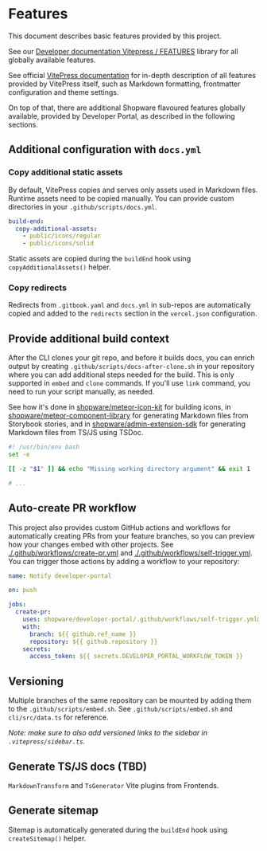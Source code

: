 # Features

This document describes basic features provided by this project.

See our [Developer documentation Vitepress / FEATURES](https://github.com/shopware/developer-documentation-vitepress)
library for all globally available features.

See official [VitePress documentation](https://vitepress.vuejs.org/) for in-depth description of all features provided
by VitePress itself, such as Markdown formatting, frontmatter configuration and theme settings.

On top of that, there are additional Shopware flavoured features globally available, provided by Developer Portal, as
described in the following sections.

## Additional configuration with `docs.yml`

### Copy additional static assets

By default, VitePress copies and serves only assets used in Markdown files. Runtime assets need to be copied manually.
You can provide custom directories in your `.github/scripts/docs.yml`.

```yml
build-end:
  copy-additional-assets:
    - public/icons/regular
    - public/icons/solid
```

Static assets are copied during the `buildEnd` hook using `copyAdditionalAssets()` helper.

### Copy redirects

Redirects from `.gitbook.yaml` and `docs.yml` in sub-repos are automatically copied and added to the `redirects` section
in the `vercel.json` configuration.

## Provide additional build context

After the CLI clones your git repo, and before it builds docs, you can enrich output by
creating `.github/scripts/docs-after-clone.sh` in your repository where you can add additional steps needed for the
build. This is only supported in `embed` and `clone` commands. If you'll use `link` command, you need to run your script
manually, as needed.

See how it's done in
[shopware/meteor-icon-kit](https://github.com/shopware/meteor-icon-kit/blob/211cb7b6a68012293377a2a6ea0fda543ba7dfbf/.github/scripts/docs-after-clone.sh)
for building icons,
in [shopware/meteor-component-library](https://github.com/shopware/meteor-component-library/blob/718e81657d84e822299119d643f847d89969255d/.github/scripts/docs-after-clone.sh)
for generating Markdown files from Storybook stories, and
in [shopware/admin-extension-sdk](https://github.com/shopware/admin-extension-sdk/blob/47a740b496d086341dbc7ceee7ef4b6f708c9a0d/.github/scripts/docs.yml)
for generating Markdown files from TS/JS using TSDoc.

```sh
#! /usr/bin/env bash
set -e

[[ -z "$1" ]] && echo "Missing working directory argument" && exit 1

# ...

```

## Auto-create PR workflow

This project also provides custom GitHub actions and workflows for automatically creating PRs from your feature
branches, so you can preview how your changes embed with other projects.
See [./.github/workflows/create-pr.yml](./.github/workflows/create-pr.yml)
and [./.github/workflows/self-trigger.yml](./.github/workflows/self-trigger.yml). You can trigger those actions by
adding a workflow to your repository:

```yml
name: Notify developer-portal

on: push

jobs:
  create-pr:
    uses: shopware/developer-portal/.github/workflows/self-trigger.yml@main
    with:
      branch: ${{ github.ref_name }}
      repository: ${{ github.repository }}
    secrets:
      access_token: ${{ secrets.DEVELOPER_PORTAL_WORKFLOW_TOKEN }}
```

## Versioning

Multiple branches of the same repository can be mounted by adding them to the `.github/scripts/embed.sh`. See
`.github/scripts/embed.sh` and `cli/src/data.ts` for reference.

_Note: make sure to also add versioned links to the sidebar in `.vitepress/sidebar.ts`._

## Generate TS/JS docs (TBD)

`MarkdownTransform` and `TsGenerator` Vite plugins from Frontends.

## Generate sitemap

Sitemap is automatically generated during the `buildEnd` hook using `createSitemap()` helper.